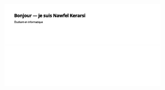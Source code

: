 <img src="https://raw.githubusercontent.com/nawfelkerarsi/nawfelkerarsi/main/readme-white-animation.gif#gh-light-mode-only"/><img src="https://raw.githubusercontent.com/nawfelkerarsi/nawfelkerarsi/main/readme-dark-animation.gif#gh-dark-mode-only"/>
